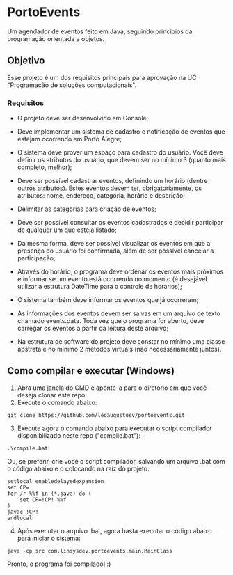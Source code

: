 # PortoEvents

Um agendador de eventos feito em Java, seguindo princípios da programação orientada a objetos.

## Objetivo

Esse projeto é um dos requisitos principais para aprovação na UC "Programação de soluções computacionais".

### Requisitos

- O projeto deve ser desenvolvido em Console;

- Deve implementar um sistema de cadastro e notificação de eventos que estejam ocorrendo em Porto Alegre;

- O sistema deve prover um espaço para cadastro do usuário. Você deve definir os atributos do usuário, que devem ser no mínimo 3 (quanto mais completo, melhor);

- Deve ser possível cadastrar eventos, definindo um horário (dentre outros atributos). Estes eventos devem ter, obrigatoriamente, os atributos: nome, endereço, categoria, horário e descrição;

- Delimitar as categorias para criação de eventos;

- Deve ser possível consultar os eventos cadastrados e decidir participar de qualquer um que esteja listado;

- Da mesma forma, deve ser possível visualizar os eventos em que a presença do usuário foi confirmada, além de ser possível cancelar a participação;

- Através do horário, o programa deve ordenar os eventos mais próximos e informar se um evento está ocorrendo no momento (é desejável utilizar a estrutura DateTime para o controle de horários);

- O sistema também deve informar os eventos que já ocorreram;

- As informações dos eventos devem ser salvas em um arquivo de texto chamado events.data. Toda vez que o programa for aberto, deve carregar os eventos a partir da leitura deste arquivo;

- Na estrutura de software do projeto deve constar no mínimo uma classe abstrata e no mínimo 2 métodos virtuais (não necessariamente juntos).

## Como compilar e executar (Windows)

1. Abra uma janela do CMD e aponte-a para o diretório em que você deseja clonar este repo:
2. Execute o comando abaixo:

`git clone https://github.com/leoaugustosv/portoevents.git`

3. Execute agora o comando abaixo para executar o script compilador disponibilizado neste repo ("compile.bat"):

`.\compile.bat`

Ou, se preferir, crie você o script compilador, salvando um arquivo .bat com o código abaixo e o colocando na raíz do projeto:

```@echo off
setlocal enabledelayedexpansion
set CP=
for /r %%f in (*.java) do (
    set CP=!CP! %%f
)
javac !CP!
endlocal
```

4. Após executar o arquivo .bat, agora basta executar o código abaixo para iniciar o sistema:

`java -cp src com.linsysdev.portoevents.main.MainClass`

Pronto, o programa foi compilado! :)